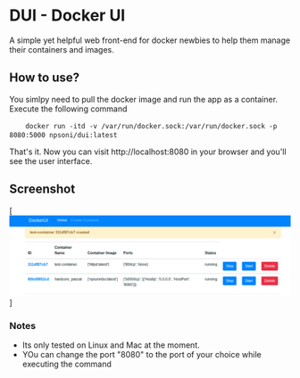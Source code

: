 # DUI - Docker UI
A simple yet helpful web front-end for docker newbies to help them manage their containers and images.

## How to use?
You simlpy need to pull the docker image and run the app as a container. Execute the following command

        docker run -itd -v /var/run/docker.sock:/var/run/docker.sock -p 8080:5000 npsoni/dui:latest

That's it. Now you can visit http://localhost:8080 in your browser and you'll see the user interface.

## Screenshot
[![An old rock in the desert](screenshot.png)]


### Notes
* Its only tested on Linux and Mac at the moment.
* YOu can change the port "8080" to the port of your choice while executing the command